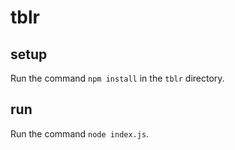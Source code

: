 # tblr

## setup
Run the command `npm install` in the `tblr` directory.

## run
Run the command `node index.js`.
